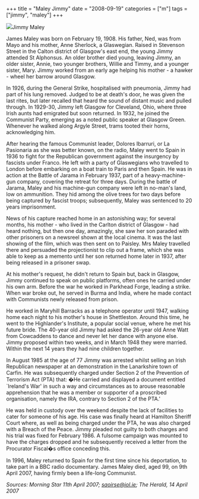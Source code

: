 +++
title = "Maley Jimmy"
date = "2008-09-19"
categories = ["m"]
tags = ["jimmy", "maley"]
+++

![](http://79.170.40.183/grahamstevenson.me.uk/images/stories/maley%20james.JPG)Jimmy Maley

James Maley was born on February 19, 1908. His father, Ned, was from Mayo and his mother, Anne Sherlock, a Glaswegian. Raised in Stevenson Street in the Calton district of Glasgow's east end, the young Jimmy attended St Alphonsus. An older brother died young, leaving Jimmy, an older sister, Annie, two younger brothers, Willie and Timmy, and a younger sister, Mary. Jimmy worked from an early age helping his mother - a hawker - wheel her barrow around Glasgow.

In 1926, during the General Strike, hospitalised with pneumonia, Jimmy had part of his lung removed. Judged to be at death's door, he was given the last rites, but later recalled that heard the sound of distant music and pulled through. In 1929-30, Jimmy left Glasgow for Cleveland, Ohio, where three Irish aunts had emigrated but soon returned. In 1932, he joined the Communist Party, emerging as a noted public speaker at Glasgow Green. Whenever he walked along Argyle Street, trams tooted their horns, acknowledging him.

After hearing the famous Communist leader, Dolores Ibarruri, or La Pasionaria as she was better known, on the radio, Maley went to Spain in 1936 to fight for the Republican government against the insurgency by fascists under Franco. He left with a party of Glaswegians who travelled to London before embarking on a boat train to Paris and then Spain. He was in action at the Battle of Jarama in February 1937, part of a heavy-machine-gun company, covering the retreat for three days. During the battle of Jarama, Maley and his machine-gun company were left in no-man's land, low on ammunition. They hid among the olive trees for two days before being captured by fascist troops; subsequently, Maley was sentenced to 20 years imprisonment.

News of his capture reached home in an astonishing way; for several months, his mother - who lived in the Carlton district of Glasgow - had heard nothing, but then one day, amazingly, she saw her son paraded with other prisoners on a newsreel shown at the local cinema. It was the last showing of the film, which was then sent on to Paisley. Mrs Maley travelled there and persuaded the projectionist to clip out a frame, which she was able to keep as a memento until her son returned home later in 1937, after being released in a prisoner swap.

At his mother's request, he didn't return to Spain but, back in Glasgow, Jimmy continued to speak on public platforms, often ones he carried under his own arm. Before the war he worked in Parkhead Forge, leading a strike. When war broke out, he served in Burma and India, where he made contact with Communists newly released from prison.  
  
He worked in Maryhill Barracks as a telephone operator until 1947, walking home each night to his mother's house in Shettleston. Around this time, he went to the Highlander's Institute, a popular social venue, where he met his future bride. The 40-year old Jimmy had asked the 26-year old Anne Watt from Cowcaddens to dance and never let her dance with anyone else. Jimmy proposed within two weeks, and in March 1948 they were married. Within the next 14 years they had nine children together.

In August 1985 at the age of 77 Jimmy was arrested whilst selling an Irish Republican newspaper at an demonstration in the Lanarkshire town of Carfin. He was subsequently charged under Section 2 of the Prevention of Terrorism Act (PTA) that: �He carried and displayed a document entitled \`Ireland's War' in such a way and circumstances as to arouse reasonable apprehension that he was a member or supporter of a proscribed organisation, namely the IRA, contrary to Section 2 of the PTA.'

He was held in custody over the weekend despite the lack of facilities to cater for someone of his age. His case was finally heard at Hamilton Sheriff Court where, as well as being charged under the PTA, he was also charged with a Breach of the Peace. Jimmy pleaded not guilty to both charges and his trial was fixed for February 1986. A fulsome campaign was mounted to have the charges dropped and he subsequently received a letter from the Procurator Fiscal�s office conceding this.

In 1996, Maley returned to Spain for the first time since his deportation, to take part in a BBC radio documentary. James Maley died, aged 99, on 9th April 2007, having firmly been a life-long Communist.

_Sources: Morning Star 11th April 2007; saoirse@iol.ie; The Herald, 14 April 2007_
